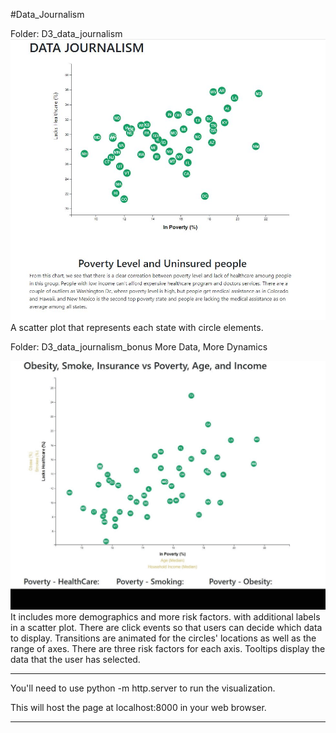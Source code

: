 #Data_Journalism

Folder: D3_data_journalism
![Visualization](D3_data_journalism_bonus/images/d30.JPG)
A scatter plot that represents each state with circle elements. 


Folder: D3_data_journalism_bonus
More Data, More Dynamics

![Visualization](D3_data_journalism_bonus/images/d3_dj_all.gif)
It includes more demographics and more risk factors. 
with additional labels in a scatter plot.
There are click events so that users can decide which data to display. 
Transitions are animated for the circles' locations as well as the range of axes. 
There are three risk factors for each axis. 
Tooltips display the data that the user has selected.


*****************************************************************
You'll need to use python -m http.server to run the visualization. 

This will host the page at localhost:8000 in your web browser.

*****************************************************************